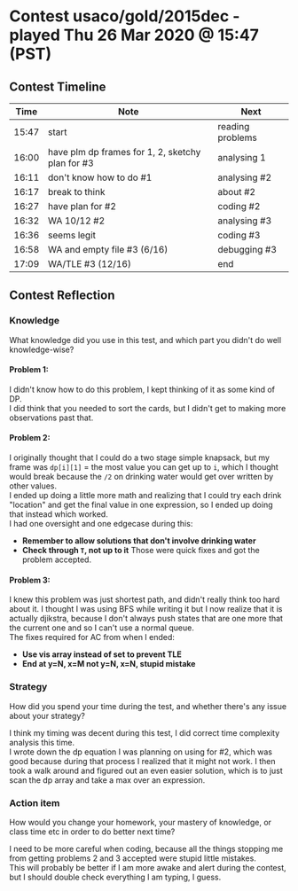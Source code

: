 # Contest usaco/gold/2015dec - played Thu 26 Mar 2020 @ 15:47 (PST)

## Contest Timeline

| Time | Note | Next |
|----|----|----|
15:47 | start | reading problems
16:00 | have plm dp frames for 1, 2, sketchy plan for #3 | analysing 1
16:11 | don't know how to do #1 | analysing #2
16:17 | break to think | about #2
16:27 | have plan for #2 | coding #2
16:32 | WA 10/12 #2 | analysing #3
16:36 | seems legit | coding #3
16:58 | WA and empty file #3 (6/16) | debugging #3
17:09 | WA/TLE #3 (12/16) | end

## Contest Reflection

### Knowledge
What knowledge did you use in this test, and which part you didn't do well knowledge-wise?

#### Problem 1:

I didn't know how to do this problem, I kept thinking of it as some kind of DP.  
I did think that you needed to sort the cards, but I didn't get to making more observations past that.

#### Problem 2:

I originally thought that I could do a two stage simple knapsack, but my frame was `dp[i][1]` = the most value you can get up to `i`, which I thought would break because the `/2` on drinking water would get over written by other values.  
I ended up doing a little more math and realizing that I could try each drink "location" and get the final value in one expression, so I ended up doing that instead which worked.  
I had one oversight and one edgecase during this:
- **Remember to allow solutions that don't involve drinking water**
- **Check through `T`, not up to it**
Those were quick fixes and got the problem accepted.

#### Problem 3:

I knew this problem was just shortest path, and didn't really think too hard about it. I thought I was using BFS while writing it but I now realize that it is actually djikstra, because I don't always push states that are one more that the current one and so I can't use a normal queue.  
The fixes required for AC from when I ended:
- **Use vis array instead of set to prevent TLE**
- **End at y=N, x=M not y=N, x=N, stupid mistake**

### Strategy
How did you spend your time during the test, and whether there's any issue about your strategy?

I think my timing was decent during this test, I did correct time complexity analysis this time.  
I wrote down the dp equation I was planning on using for #2, which was good because during that process I realized that it might not work. I then took a walk around and figured out an even easier solution, which is to just scan the dp array and take a max over an expression.

### Action item
How would you change your homework, your mastery of knowledge, or class time etc in order to do better next time?

I need to be more careful when coding, because all the things stopping me from getting problems 2 and 3 accepted were stupid little mistakes.  
This will probably be better if I am more awake and alert during the contest, but I should double check everything I am typing, I guess.
